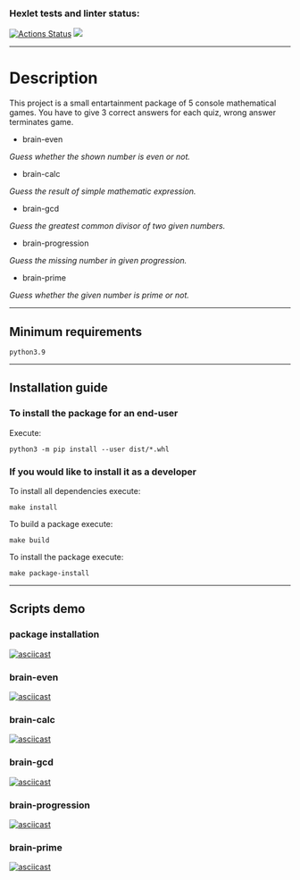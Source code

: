 ### Hexlet tests and linter status:
[![Actions Status](https://github.com/SHArtyom/python-project-49/workflows/hexlet-check/badge.svg)](https://github.com/SHArtyom/python-project-49/actions)
<a href="https://codeclimate.com/github/SHArtyom/python-project-49/maintainability"><img src="https://api.codeclimate.com/v1/badges/3b50867d543831c0e321/maintainability" /></a>
____

# Description

This project is a small entartainment package of 5 console mathematical games.
You have to give 3 correct answers for each quiz, wrong answer terminates game.

- brain-even

*Guess whether the shown number is even or not.*

- brain-calc

*Guess the result of simple mathematic expression.*

- brain-gcd

*Guess the greatest common divisor of two given numbers.*

- brain-progression

*Guess the missing number in given progression.*

- brain-prime

*Guess whether the given number is prime or not.*

____

## Minimum requirements

`python3.9`
____

## Installation guide

### To install the package for an end-user

Execute:

`python3 -m pip install --user dist/*.whl`

### If you would like to install it as a developer

To install all dependencies execute:

`make install`

To build a package execute:

`make build`

To install the package execute:

`make package-install`
____

## Scripts demo

### package installation

[![asciicast](https://asciinema.org/a/dSiVu20g0aHv1jX2eQjGRs5ps.svg)](https://asciinema.org/a/dSiVu20g0aHv1jX2eQjGRs5ps)

### brain-even

[![asciicast](https://asciinema.org/a/kNIr1rpq8h3P2sxisdfncE1GD.svg)](https://asciinema.org/a/kNIr1rpq8h3P2sxisdfncE1GD)

### brain-calc

[![asciicast](https://asciinema.org/a/ykJGNq4aotUwUhtBIe3XYEI3T.svg)](https://asciinema.org/a/ykJGNq4aotUwUhtBIe3XYEI3T)

### brain-gcd

[![asciicast](https://asciinema.org/a/bMatxmXo6aITVpKoP3k48GpHu.svg)](https://asciinema.org/a/bMatxmXo6aITVpKoP3k48GpHu)

### brain-progression

[![asciicast](https://asciinema.org/a/6BmlvTjr8CUFFb2E1PWqZNRl5.svg)](https://asciinema.org/a/6BmlvTjr8CUFFb2E1PWqZNRl5)

### brain-prime

[![asciicast](https://asciinema.org/a/N7i3zWTiFJNLeiNByE7gB9ceX.svg)](https://asciinema.org/a/N7i3zWTiFJNLeiNByE7gB9ceX)
